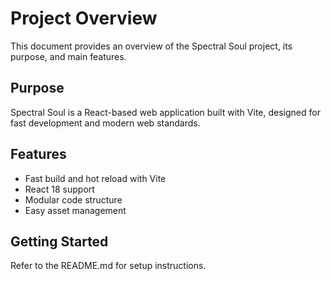 # Project Overview

This document provides an overview of the Spectral Soul project, its purpose, and main features.

## Purpose
Spectral Soul is a React-based web application built with Vite, designed for fast development and modern web standards.

## Features
- Fast build and hot reload with Vite
- React 18 support
- Modular code structure
- Easy asset management

## Getting Started
Refer to the README.md for setup instructions.